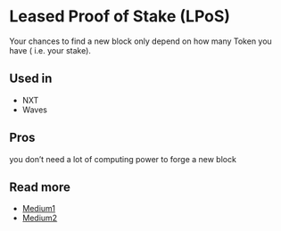 # Leased Proof of Stake \(LPoS\)

Your chances to find a new block only depend on how many Token you have \( i.e. your stake\).

## Used in

* NXT
* Waves

## Pros

you don’t need a lot of computing power to forge a new block

## Read more

* [Medium1](https://medium.com/@wavesgo/explaining-waves-lpos-3a9f838cf167)
* [Medium2](https://blog.wavesplatform.com/waves-launches-balance-leasing-in-lite-client-14db9eac0377)

